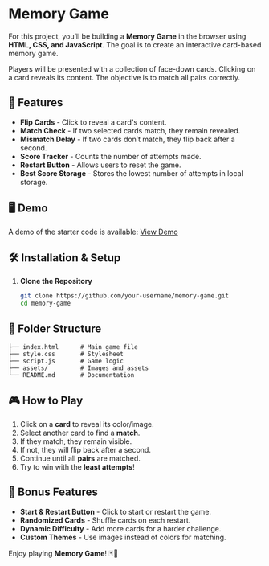 # Memory Game

For this project, you’ll be building a **Memory Game** in the browser using **HTML, CSS, and JavaScript**. The goal is to create an interactive card-based memory game.

Players will be presented with a collection of face-down cards. Clicking on a card reveals its content. The objective is to match all pairs correctly.

## 🎯 Features

- **Flip Cards** - Click to reveal a card's content.
- **Match Check** - If two selected cards match, they remain revealed.
- **Mismatch Delay** - If two cards don’t match, they flip back after a second.
- **Score Tracker** - Counts the number of attempts made.
- **Restart Button** - Allows users to reset the game.
- **Best Score Storage** - Stores the lowest number of attempts in local storage.

## 🖥️ Demo

A demo of the starter code is available: [View Demo](https://memory-game-wheat-nine.vercel.app/)

## 🛠️ Installation & Setup

1. **Clone the Repository**
   ```sh
   git clone https://github.com/your-username/memory-game.git
   cd memory-game
   ```

## 📂 Folder Structure

```
├── index.html      # Main game file
├── style.css       # Stylesheet
├── script.js       # Game logic
├── assets/         # Images and assets
└── README.md       # Documentation
```

## 🎮 How to Play

1. Click on a **card** to reveal its color/image.
2. Select another card to find a **match**.
3. If they match, they remain visible.
4. If not, they will flip back after a second.
5. Continue until all **pairs** are matched.
6. Try to win with the **least attempts**!

## 🚀 Bonus Features

- **Start & Restart Button** - Click to start or restart the game.
- **Randomized Cards** - Shuffle cards on each restart.
- **Dynamic Difficulty** - Add more cards for a harder challenge.
- **Custom Themes** - Use images instead of colors for matching.


Enjoy playing **Memory Game**! 🃏🎉


